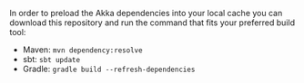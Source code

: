 In order to preload the Akka dependencies into your local cache you can download this repository and run the command that fits your preferred build tool:

* Maven: `mvn dependency:resolve`
* sbt: `sbt update`
* Gradle: `gradle build --refresh-dependencies`
